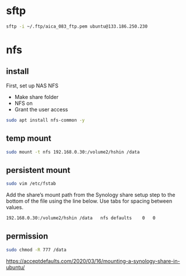 # sftp
```bash
sftp -i ~/.ftp/aica_083_ftp.pem ubuntu@133.186.250.230
```

# nfs

## install
First, set up NAS NFS
- Make share folder
- NFS on
- Grant the user access

```bash
sudo apt install nfs-common -y
```
## temp mount
```bash
sudo mount -t nfs 192.168.0.30:/volume2/hshin /data
```

## persistent mount
```bash
sudo vim /etc/fstab
```
Add the share’s mount path from the Synology share setup step to the bottom of the file using the line below. Use tabs for spacing between values.
```bash
192.168.0.30:/volume2/hshin /data   nfs defaults    0   0
```
## permission
```bash
sudo chmod -R 777 /data
```



https://acceptdefaults.com/2020/03/16/mounting-a-synology-share-in-ubuntu/
